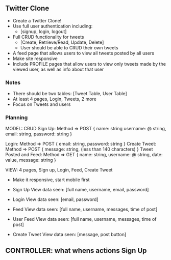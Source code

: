 ## Twitter Clone
- Create a Twitter Clone!
- Use full user authentication including:
  - [signup, login, logout]
- Full CRUD functionality for tweets
  - [Create, Retrieve/Read, Update, Delete]
  - User should be able to CRUD their own tweets
- A feed page that allows users to view all tweets posted by all users
- Make site responsive
- Include PROFILE pages that allow users to view only tweets made by the viewed user, as well as info about that user
### Notes
- There should be two tables: [Tweet Table, User Table]
- At least 4 pages, Login, Tweets, 2 more
- Focus on Tweets and users

### Planning

MODEL: CRUD
Sign Up: Method => POST
 {
  name: string
  username: @ string,
  email: string,
  password: string
}

Login: Method => POST
{
  email: string,
  password: string
}
Create Tweet: Method => POST
{
  message: string, (less than 140 characters)
}
Tweet Posted and Feed: Method => GET
{
  name: string,
  username: @ string,
  date: value,
  message: string
}




VIEW: 4 pages, Sign up, Login, Feed, Create Tweet
- Make it responsive, start mobile first

- Sign Up View
data seen: [full name, username, email, password]
- Login View
data seen: [email, password]
- Feed View
data seen: [full name, username, messages, time of post]
- User Feed View
data seen: [full name, username, messages, time of post]

- Create Tweet View
data seen: [message, post button]


CONTROLLER: what whens actions
Sign Up
- 
